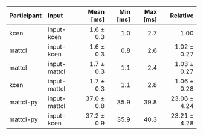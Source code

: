 | Participant | Input | Mean [ms] | Min [ms] | Max [ms] | Relative |
|:---|:---|---:|---:|---:|---:|
| kcen | input-kcen | 1.6 ± 0.3 | 1.0 | 2.7 | 1.00 |
| mattcl | input-kcen | 1.6 ± 0.3 | 0.8 | 2.6 | 1.02 ± 0.27 |
| mattcl | input-mattcl | 1.7 ± 0.3 | 1.1 | 2.4 | 1.03 ± 0.27 |
| kcen | input-mattcl | 1.7 ± 0.3 | 1.1 | 2.8 | 1.06 ± 0.28 |
| mattcl-py | input-mattcl | 37.0 ± 0.8 | 35.9 | 39.8 | 23.06 ± 4.24 |
| mattcl-py | input-kcen | 37.2 ± 0.9 | 35.9 | 40.3 | 23.21 ± 4.28 |
